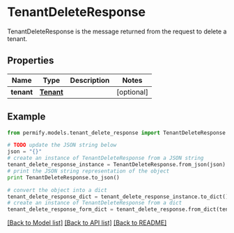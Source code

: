 # TenantDeleteResponse

TenantDeleteResponse is the message returned from the request to delete a tenant.

## Properties

Name | Type | Description | Notes
------------ | ------------- | ------------- | -------------
**tenant** | [**Tenant**](Tenant.md) |  | [optional] 

## Example

```python
from permify.models.tenant_delete_response import TenantDeleteResponse

# TODO update the JSON string below
json = "{}"
# create an instance of TenantDeleteResponse from a JSON string
tenant_delete_response_instance = TenantDeleteResponse.from_json(json)
# print the JSON string representation of the object
print TenantDeleteResponse.to_json()

# convert the object into a dict
tenant_delete_response_dict = tenant_delete_response_instance.to_dict()
# create an instance of TenantDeleteResponse from a dict
tenant_delete_response_form_dict = tenant_delete_response.from_dict(tenant_delete_response_dict)
```
[[Back to Model list]](../README.md#documentation-for-models) [[Back to API list]](../README.md#documentation-for-api-endpoints) [[Back to README]](../README.md)


